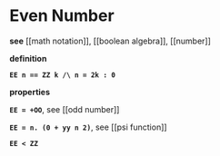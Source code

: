 # Even Number

**see** [[math notation]], [[boolean algebra]], [[number]]

**definition**

**`EE n == ZZ k /\ n = 2k : 0`**

**properties**

**`EE = +OO`**, see [[odd number]]

**`EE = n. (0 + yy n 2)`**, see [[psi function]]

**`EE < ZZ`**

